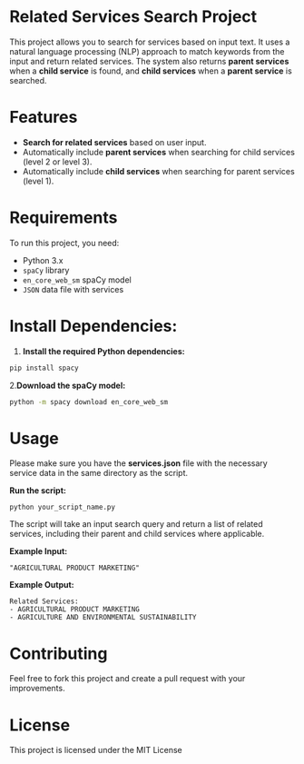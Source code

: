 # Related Services Search Project

This project allows you to search for services based on input text. It uses a natural language processing (NLP) approach to match keywords from the input and return related services. The system also returns **parent services** when a **child service** is found, and **child services** when a **parent service** is searched.

# Features

- **Search for related services** based on user input.
- Automatically include **parent services** when searching for child services (level 2 or level 3).
- Automatically include **child services** when searching for parent services (level 1).

# Requirements

To run this project, you need:

- Python 3.x
- `spaCy` library
- `en_core_web_sm` spaCy model
- `JSON` data file with services

# Install Dependencies:

1. **Install the required Python dependencies:**

```bash
pip install spacy
```
2.**Download the spaCy model:**
```bash
python -m spacy download en_core_web_sm
```

# Usage
Please make sure you have the **services.json** file with the necessary service data in the same directory as the script.

**Run the script:**
```
python your_script_name.py
```
The script will take an input search query and return a list of related services, including their parent and child services where applicable.

**Example Input:**
```
"AGRICULTURAL PRODUCT MARKETING"
```
**Example Output:**
```
Related Services:
- AGRICULTURAL PRODUCT MARKETING
- AGRICULTURE AND ENVIRONMENTAL SUSTAINABILITY
```
# Contributing
Feel free to fork this project and create a pull request with your improvements.

# License
This project is licensed under the MIT License
